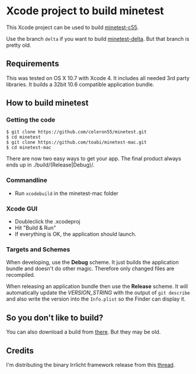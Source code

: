 # Xcode project to build minetest

This Xcode project can be used to build [minetest-c55](https://github.com/celeron55/minetest).

Use the branch `delta` if you want to build [minetest-delta](https://github.com/erlehmann/minetest-delta). But that branch is pretty old.

## Requirements

This was tested on OS X 10.7 with Xcode 4. It includes all needed 3rd party libraries.
It builds a 32bit 10.6 compatible application bundle.

## How to build minetest

### Getting the code

	$ git clone https://github.com/celeron55/minetest.git
	$ cd minetest
	$ git clone https://github.com/toabi/minetest-mac.git
	$ cd minetest-mac

There are now two easy ways to get your app. The final product always ends up in ./build/(Release|Debug)/.

### Commandline

* Run `xcodebuild` in the minetest-mac folder

### Xcode GUI

* Doubleclick the .xcodeproj
* Hit "Build & Run"
* If everything is OK, the application should launch.

### Targets and Schemes

When developing, use the **Debug** scheme. It just builds the application bundle and doesn't do other magic.
Therefore only changed files are recompiled.

When releasing an application bundle then use the **Release** scheme. It will automatically update the *VERSION_STRING*
with the output of `git describe` and also write the version into the `Info.plist` so the Finder can display it.

## So you don't like to build?

You can also download a build from [there](https://github.com/toabi/minetest-mac/downloads). But they may be old.

## Credits

I'm distributing the binary Irrlicht framework release from this [thread](http://irrlicht.sourceforge.net/phpBB2/viewtopic.php?t=42601).
